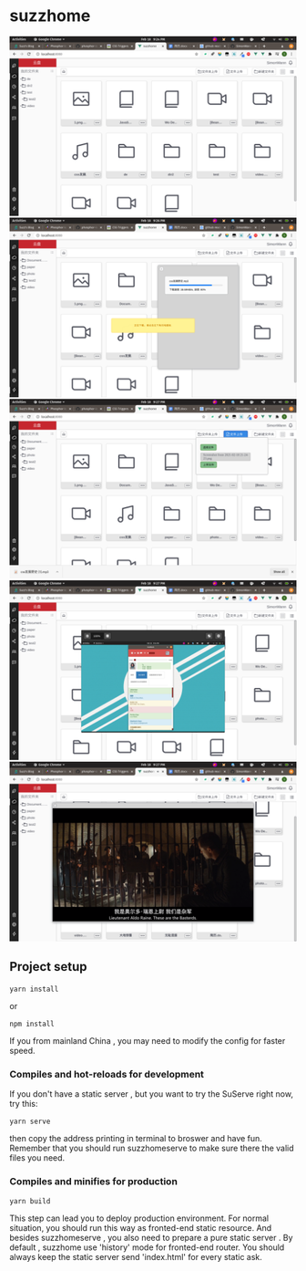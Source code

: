 # suzzhome

![desktop](https://github.com/SimonWann/suzzHome/blob/main/shot/1.png)
![download](https://github.com/SimonWann/suzzHome/blob/main/shot/3.png)
![upload](https://github.com/SimonWann/suzzHome/blob/main/shot/5.png)
![pic](https://github.com/SimonWann/suzzHome/blob/main/shot/6.png)
![movie](https://github.com/SimonWann/suzzHome/blob/main/shot/7.png)

## Project setup
```
yarn install
```
or
```
npm install
```
If you from mainland China , you may need to modify the config for faster speed.

### Compiles and hot-reloads for development
If you don't have a static server , but you want to try the SuServe right now, try this:
```
yarn serve
```
then copy the address printing in terminal to broswer and have fun. Remember that you should run suzzhomeserve to make sure there the valid files you need.

### Compiles and minifies for production
```
yarn build
```
This step can lead you to deploy production environment. For normal situation, you should run this way as fronted-end static resource. And besides suzzhomeserve , you also need to prepare a pure static server . By default , suzzhome use 'history' mode for fronted-end router. You should always keep the static server send 'index.html' for every static ask.

